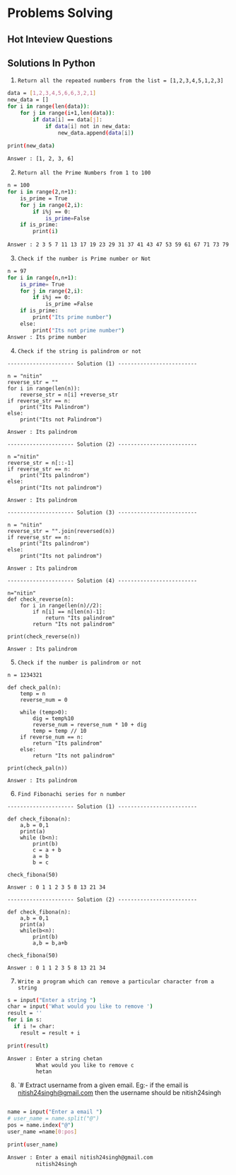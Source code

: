 # Problems Solving
## Hot Inteview Questions  


## Solutions In Python

1)  `Return all the repeated numbers from the list = [1,2,3,4,5,1,2,3]` 
```sh
data = [1,2,3,4,5,6,6,3,2,1]
new_data = []
for i in range(len(data)):
    for j in range(i+1,len(data)):
        if data[i] == data[j]:
            if data[i] not in new_data:
                new_data.append(data[i])
                
print(new_data)

Answer : [1, 2, 3, 6]
```

2)  `Return all the Prime Numbers from 1 to 100`

```sh
n = 100
for i in range(2,n+1):
    is_prime = True
    for j in range(2,i):
        if i%j == 0: 
            is_prime=False
    if is_prime:
        print(i)
        
Answer : 2 3 5 7 11 13 17 19 23 29 31 37 41 43 47 53 59 61 67 71 73 79 83 89 97
```

3)  `Check if the number is Prime number or Not`

```sh
n = 97
for i in range(n,n+1):
    is_prime= True
    for j in range(2,i):
        if i%j == 0:
            is_prime =False
    if is_prime:
        print("Its prime number")
    else:
        print("Its not prime number")
Answer : Its prime number
```

4)  `Check if the string is palindrom or not`

```
--------------------- Solution (1) -------------------------

n = "nitin"
reverse_str = ""
for i in range(len(n)):
    reverse_str = n[i] +reverse_str
if reverse_str == n:
    print("Its Palindrom")
else:
    print("Its not Palindrom")
    
Answer : Its palindrom

--------------------- Solution (2) -------------------------

n ="nitin"
reverse_str = n[::-1]
if reverse_str == n:
    print("Its palindrom")
else:
    print("Its not palindrom")
    
Answer : Its palindrom

--------------------- Solution (3) -------------------------

n = "nitin"
reverse_str = "".join(reversed(n))
if reverse_str == n:
    print("Its palindrom")
else:
    print("Its not palindrom")

Answer : Its palindrom

--------------------- Solution (4) -------------------------

n="nitin"
def check_reverse(n):
    for i in range(len(n)//2):
        if n[i] == n[len(n)-1]:
            return "Its palindrom"
        return "Its not palindrom"
        
print(check_reverse(n))

Answer : Its palindrom
```

5)  `Check if the number is palindrom or not`

```
n = 1234321

def check_pal(n):
    temp = n
    reverse_num = 0

    while (temp>0):
        dig = temp%10
        reverse_num = reverse_num * 10 + dig
        temp = temp // 10
    if reverse_num == n:
        return "Its palindrom"
    else:
        return "Its not palindrom"
        
print(check_pal(n))

Answer : Its palindrom
```

6)  `Find Fibonachi series for n number`

```
--------------------- Solution (1) -------------------------

def check_fibona(n):
    a,b = 0,1
    print(a)
    while (b<n):
        print(b)
        c = a + b
        a = b
        b = c

check_fibona(50)

Answer : 0 1 1 2 3 5 8 13 21 34

--------------------- Solution (2) -------------------------

def check_fibona(n):
    a,b = 0,1
    print(a)
    while(b<n):
        print(b)
        a,b = b,a+b

check_fibona(50)

Answer : 0 1 1 2 3 5 8 13 21 34
```

7)  `Write a program which can remove a particular character from a string` 
```sh
s = input("Enter a string ")
char = input('What would you like to remove ')
result = ''
for i in s:
  if i != char:
    result = result + i

print(result)

Answer : Enter a string chetan
         What would you like to remove c
         hetan

```

8)  `# Extract username from a given email. 
      Eg:- if the email is nitish24singh@gmail.com 
           then the username should be nitish24singh
```sh

name = input("Enter a email ")
# user_name = name.split("@")
pos = name.index("@")
user_name =name[0:pos]

print(user_name)

Answer : Enter a email nitish24singh@gmail.com 
         nitish24singh
```
